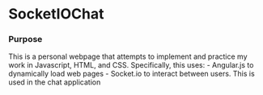 # SocketIOChat
### Purpose
This is a personal webpage that attempts to implement and practice my work in Javascript, HTML, and CSS. Specifically, this uses:
	- Angular.js to dynamically load web pages
	- Socket.io to interact between users. This is used in the chat application
	